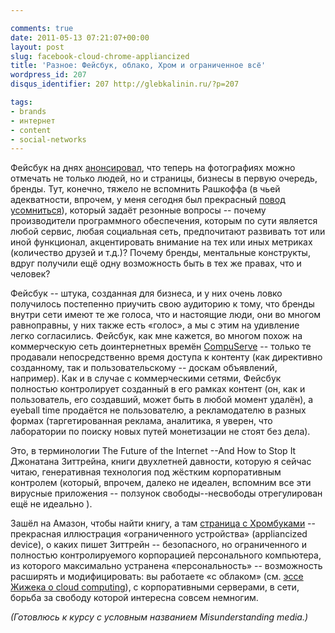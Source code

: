 ```yaml
---

comments: true
date: 2011-05-13 07:21:07+00:00
layout: post
slug: facebook-cloud-chrome-appliancized
title: 'Разное: Фейсбук, облако, Хром и ограниченное всё'
wordpress_id: 207
disqus_identifier: 207 http://glebkalinin.ru/?p=207

tags:
- brands
- интернет
- content
- social-networks
---
```


Фейсбук на днях [анонсировал](https://www.facebook.com/notes/facebook-pages/feature-launch-photo-tagging-for-pages/10150168953654822), что теперь на фотографиях можно отмечать не только людей, но и страницы, бизнесы в первую очередь, бренды. Тут, конечно, тяжело не вспомнить Рашкоффа (в чьей адекватности, впрочем, у меня сегодня был прекрасный [повод усомниться](http://www.youtube.com/watch?v=JFVz6TXSN0U)), который задаёт резонные вопросы -- почему производители программного обеспечения, которым по сути является любой сервис, любая социальная сеть, предпочитают развивать тот или иной функционал, акцентировать внимание на тех или иных метриках (количество друзей и т.д.)? Почему бренды, ментальные конструкты, вдруг получили ещё одну возможность быть в тех же правах, что и человек? 

<!-- more -->



Фейсбук -- штука, созданная для бизнеса, и у них очень ловко получилось постепенно приучить свою аудиторию к тому, что бренды внутри сети имеют те же голоса, что и настоящие люди, они во многом равноправны, у них также есть «голос», а мы с этим на удивление легко согласились. Фейсбук, как мне кажется, во многом похож на коммерческую сеть доинтернетных времён [CompuServe](http://en.wikipedia.org/wiki/CompuServe) -- только те продавали непосредственно время доступа к контенту (как директивно созданному, так и пользовательскому -- доскам объявлений, например). Как и в случае с коммерческими сетями, Фейсбук полностью контролирует созданный в его рамках контент (он, как и пользователь, его создавший, может быть в любой момент удалён), а eyeball time продаётся не пользователю, а рекламодателю в разных формах (таргетированная реклама, аналитика, я уверен, что лаборатории по поиску новых путей монетизации не стоят без дела). 

Это, в терминологии The Future of the Internet­­ --And How to Stop It Джонатана Зиттрейна, книги двухлетней давности, которую я сейчас читаю, генеративная технология под жёстким корпоративным контролем (который, впрочем, далеко не идеален, вспомним все эти вирусные приложения -- ползунок свободы--несвободы отрегулирован ещё не идеально ).

Зашёл на Амазон, чтобы найти книгу, а там [страница c Хромбуками](http://www.amazon.com/gp/browse.html?node=2858603011#site=884669) -- прекрасная иллюстрация «ограниченного устройства» (appliancized device), о каких пишет Зиттрейн -- безопасного, но ограниченного и полностью контролируемого корпорацией персонального компьютера, из которого максимально устранена «персональность» -- возможность расширять и модифицировать: вы работаете «с облаком» (см. [эссе Жижека о cloud computing](http://www.insidehighered.com/views/2011/05/02/slavoj_zizek_essay_on_cloud_computing_and_privacy)), с корпоративными серверами, в сети, борьба за свободу которой интересна совсем немногим.

_(Готовлюсь к курсу с условным названием Misunderstanding media.)_
